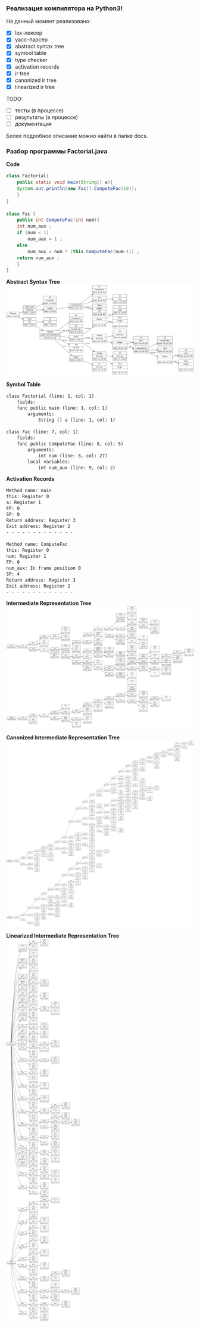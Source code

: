 ### Реализация компилятора на Python3! ###

На данный момент реализовано:

- [x] lex-лексер  
- [x] yacc-парсер  
- [x] abstract syntax tree  
- [x] symbol table
- [x] type checker
- [x] activation records
- [x] ir tree
- [x] canonized ir tree
- [x] linearized ir tree

TODO:

- [ ] тесты (в процессе)
- [ ] результаты (в процессе)
- [ ] документация

Более подробное описание можно найти в папке docs.

### Разбор программы Factorial.java ###
**Code**
```java
class Factorial{
    public static void main(String[] a){
	System.out.println(new Fac().ComputeFac(10));
    }
}

class Fac {
    public int ComputeFac(int num){
	int num_aux ;
	if (num < 1)
	    num_aux = 1 ;
	else
	    num_aux = num * (this.ComputeFac(num-1)) ;
	return num_aux ;
    }
}
```


**Abstract Syntax Tree**
<img src="./docs/images/ast_tree.svg"/>  

**Symbol Table**
```
class Factorial (line: 1, col: 1)
    fields:
    func public main (line: 1, col: 1)
        arguments:
            String [] a (line: 1, col: 1)

class Fac (line: 7, col: 1)
    fields:
    func public ComputeFac (line: 8, col: 5)
        arguments:
            int num (line: 8, col: 27)
        local variables:
            int num_aux (line: 9, col: 2)
```

**Activation Records**

```
Method name: main
this: Register 0
a: Register 1
FP: 0
SP: 0
Return address: Register 3
Exit address: Register 2
- - - - - - - - - - - - -

Method name: ComputeFac
this: Register 0
num: Register 1
FP: 0
num_aux: In frame position 0
SP: 4
Return address: Register 3
Exit address: Register 2
- - - - - - - - - - - - -
```

**Intermediate Representation Tree**
<img src="./docs/images/ir_tree.svg"/>  

**Canonized Intermediate Representation Tree**
<img src="./docs/images/cir_tree.svg"/>  

**Linearized Intermediate Representation Tree**
<img src="./docs/images/linear_tree.svg"/>  